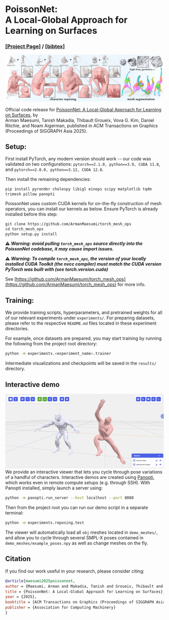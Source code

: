 # PoissonNet: <br>A Local-Global Approach for Learning on Surfaces

### [[Project Page]](https://armanmaesumi.github.io/poissonnet/) / [[bibtex]](https://armanmaesumi.github.io/poissonnet/resources/bibtex.txt)

![](./assets/teaser.png)

Official code release for [PoissonNet: A Local-Global Approach for Learning on Surfaces](https://armanmaesumi.github.io/poissonnet/), by 	
Arman Maesumi, Tanish Makadia, Thibault Groueix, Vova G. Kim, Daniel Ritchie, and Noam Aigerman, published in ACM Transactions on Graphics (Proceedings of SIGGRAPH Asia 2025). 

## Setup:
First install PyTorch, any modern version should work -- our code was validated on two configurations: `pytorch==2.1.0, python==3.9, CUDA 11.8`, and `pytorch==2.8.0, python==3.12, CUDA 12.8`.

Then install the remaining dependencies:
```bash:
pip install pyrender cholespy libigl einops scipy matplotlib tqdm trimesh pillow panopti
```
PoissonNet uses custom CUDA kernels for on-the-fly construction of mesh operators, you can install our kernels as below. Ensure PyTorch is already installed before this step:
```
git clone https://github.com/ArmanMaesumi/torch_mesh_ops
cd torch_mesh_ops
python setup.py install
```
⚠️  ***Warning: avoid pulling `torch_mesh_ops` source directly into the PoissonNet codebase, it may cause import issues.***

⚠️  ***Warning: To compile `torch_mesh_ops`, the version of your locally installed CUDA Toolkit (the nvcc compiler) must match the CUDA version PyTorch was built with (see torch.version.cuda)***

See [https://github.com/ArmanMaesumi/torch_mesh_ops](https://github.com/ArmanMaesumi/torch_mesh_ops) for more info.

## Training:
We provide training scripts, hyperparameters, and pretrained weights for all of our relevant experiments under `experiments/`. For preparing datasets, please refer to the respective `README.md` files located in these experiment directories. 

For example, once datasets are prepared, you may start training by running the following from the project root directory:

```bash
python -m experiments.<experiment_name>.trainer
```

Intermediate visualizations and checkpoints will be saved in the `results/` directory.

## Interactive demo
![](./assets/demo_scene.png)
We provide an interactive viewer that lets you cycle through pose variations of a handful of characters. Interactive demos are created using [Panopti](https://github.com/ArmanMaesumi/panopti), which works even in remote compute setups (e.g. through SSH). With Panopti installed, simply launch a server using:
```bash
python -m panopti.run_server --host localhost --port 8080
```
Then from the project root you can run our demo script in a separate terminal:
```bash
python -m experiments.reposing.test
```
The viewer will automatically load all `obj` meshes located in `demo_meshes/`, and allow you to cycle through several SMPL-X poses contained in `demo_meshes/example_poses.npy` as well as change meshes on the fly.

## Citation
If you find our work useful in your research, please consider citing:
```bibtex
@article{maesumi2025poissonnet,
author = {Maesumi, Arman and Makadia, Tanish and Groueix, Thibault and Kim, Vladimir G. and Ritchie, Daniel and Aigerman, Noam},
title = {PoissonNet: A Local-Global Approach for Learning on Surfaces},
year = {2025},
booktitle = {ACM Transactions on Graphics (Proceedings of SIGGRAPH Asia 2025)},
publisher = {Association for Computing Machinery}
}
```